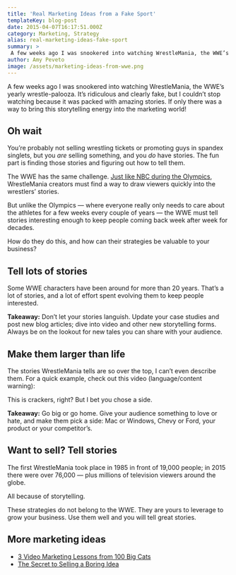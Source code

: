 ```yaml
---
title: 'Real Marketing Ideas from a Fake Sport'
templateKey: blog-post
date: 2015-04-07T16:17:51.000Z
category: Marketing, Strategy
alias: real-marketing-ideas-fake-sport
summary: > 
 A few weeks ago I was snookered into watching WrestleMania, the WWE’s yearly wrestle-palooza. It’s ridiculous and clearly fake, but I couldn’t stop watching because it was packed with amazing stories. If only there was a way to bring this storytelling energy into the marketing world!
author: Amy Peveto
image: /assets/marketing-ideas-from-wwe.png
---
```


A few weeks ago I was snookered into watching WrestleMania, the WWE’s yearly wrestle-palooza. It’s ridiculous and clearly fake, but I couldn’t stop watching because it was packed with amazing stories. If only there was a way to bring this storytelling energy into the marketing world!

Oh wait
-------

You’re probably not selling wrestling tickets or promoting guys in spandex singlets, but you _are_ selling something, and you _do_ have stories. The fun part is finding those stories and figuring out how to tell them.

The WWE has the same challenge. [Just like NBC during the Olympics](/insights/storytelling-and-marketing-olympics), WrestleMania creators must find a way to draw viewers quickly into the wrestlers’ stories.

But unlike the Olympics — where everyone really only needs to care about the athletes for a few weeks every couple of years — the WWE must tell stories interesting enough to keep people coming back week after week for decades.

How do they do this, and how can their strategies be valuable to your business?

Tell lots of stories
--------------------

Some WWE characters have been around for more than 20 years. That’s a lot of stories, and a lot of effort spent evolving them to keep people interested.

**Takeaway:** Don’t let your stories languish. Update your case studies and post new blog articles; dive into video and other new storytelling forms. Always be on the lookout for new tales you can share with your audience.

Make them larger than life
--------------------------

The stories WrestleMania tells are so over the top, I can’t even describe them. For a quick example, check out this video (language/content warning):

This is crackers, right? But I bet you chose a side.

**Takeaway:** Go big or go home. Give your audience something to love or hate, and make them pick a side: Mac or Windows, Chevy or Ford, your product or your competitor’s.

Want to sell? Tell stories
--------------------------

The first WrestleMania took place in 1985 in front of 19,000 people; in 2015 there were over 76,000 — plus millions of television viewers around the globe.

All because of storytelling.

These strategies do not belong to the WWE. They are yours to leverage to grow your business. Use them well and you will tell great stories. 

More marketing ideas
--------------------

*   [3 Video Marketing Lessons from 100 Big Cats](/insights/3-video-marketing-lessons-100-big-cats)
*   [The Secret to Selling a Boring Idea](/insights/secret-selling-boring-idea)